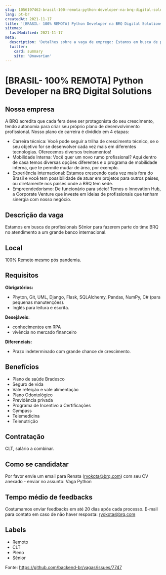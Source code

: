 ```yaml
---
slug: 1056197462-brasil-100-remota-python-developer-na-brq-digital-solutions
lang: pt-br
createdAt: 2021-11-17
title: '[BRASIL- 100% REMOTA] Python Developer na BRQ Digital Solutions - Vaga de Emprego'
sitemap:
  lastModified: 2021-11-17
meta:
  description: 'Detalhes sobre a vaga de emprego: Estamos em busca de profissionais Sênior para fazerem parte do time BRQ no atendimento a um grande banco internacional.'
  twitter:
    card: summary
    site: '@nawarian'
---
```


# [BRASIL- 100% REMOTA] Python Developer na BRQ Digital Solutions

## Nossa empresa
A BRQ acredita que cada fera deve ser protagonista do seu crescimento, tendo autonomia para criar seu próprio plano de desenvolvimento profissional. Nosso plano de carreira é dividido em 4 etapas:
- Carreira técnica: Você pode seguir a trilha de crescimento técnico, se o seu objetivo for se desenvolver cada vez mais em diferentes tecnologias. Oferecemos diversos treinamentos!
- Mobilidade Interna: Você quer um novo rumo profissional? Aqui dentro de casa temos diversas opções diferentes e o programa de mobilidade interna, que te permite mudar de área, por exemplo.
- Experiência internacional: Estamos crescendo cada vez mais fora do Brasil e você tem possibilidade de atuar em projetos para outros países, ou diretamente nos países onde a BRQ tem sede.
- Empreendedorismo: De funcionário para sócio! Temos o Innovation Hub, a Corporate Venture que investe em ideias de profissionais que tenham sinergia com nosso negócio.


## Descrição da vaga
Estamos em busca de profissionais Sênior para fazerem parte do time BRQ no atendimento a um grande banco internacional.


## Local
100% Remoto mesmo pós pandemia.

## Requisitos

**Obrigatórios:**
- Phyton, Git, UML, Django, Flask, SQLAlchemy, Pandas, NumPy, C# (para pequenas manutenções). 
- Inglês para leitura e escrita.

**Desejáveis:**
- conhecimentos em RPA
- vivência no mercado financeiro

**Diferenciais:**
- Prazo indeterminado com grande chance de crescimento.

## Benefícios
- Plano de saúde Bradesco
- Seguro de vida
- Vale refeição e vale alimentação
- Plano Odontológico
- Previdência privada
- Programa de Incentivo a Certificações
- Gympass
- Telemedicina
- Telenutrição


## Contratação
CLT, salário a combinar.

## Como se candidatar
Por favor envie um email para Renata (ryokota@brq.com) com seu CV anexado - enviar no assunto: Vaga Python

## Tempo médio de feedbacks

Costumamos enviar feedbacks em até 20 dias após cada processo.
E-mail para contato em caso de não haver resposta: ryokota@brq.com

## Labels
- Remoto
- CLT
- Pleno
- Sênior

Fonte: https://github.com/backend-br/vagas/issues/7747